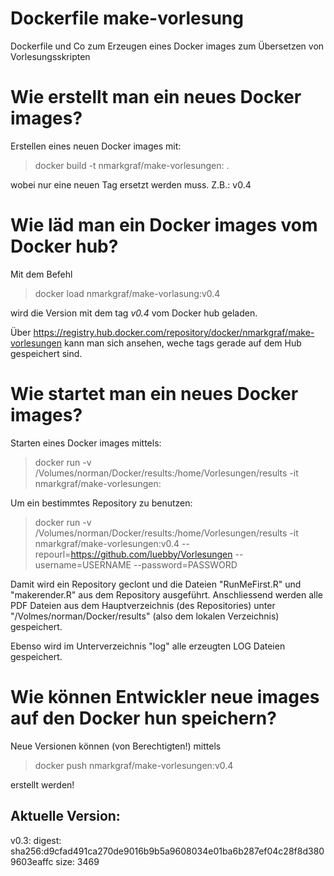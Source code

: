 # Dockerfile make-vorlesung

Dockerfile und Co zum Erzeugen eines Docker images zum Übersetzen von Vorlesungsskripten


# Wie erstellt man ein neues Docker images?

Erstellen eines neuen Docker images mit:

> docker build -t nmarkgraf/make-vorlesungen:<tag> .

wobei <tag> nur eine neuen Tag ersetzt werden muss. Z.B.: v0.4


# Wie läd man ein Docker images vom Docker hub?

Mit dem Befehl

> docker load nmarkgraf/make-vorlasung:v0.4

wird die Version mit dem tag *v0.4* vom Docker hub geladen.

Über https://registry.hub.docker.com/repository/docker/nmarkgraf/make-vorlesungen kann man sich ansehen,
weche tags gerade auf dem Hub gespeichert sind.

# Wie startet man ein neues Docker images?

Starten eines Docker images mittels:

> docker run -v /Volumes/norman/Docker/results:/home/Vorlesungen/results -it nmarkgraf/make-vorlesungen:<tag>

Um ein bestimmtes Repository zu benutzen:

> docker run -v /Volumes/norman/Docker/results:/home/Vorlesungen/results -it nmarkgraf/make-vorlesungen:v0.4 --repourl=https://github.com/luebby/Vorlesungen --username=USERNAME --password=PASSWORD

Damit wird ein Repository geclont und die Dateien "RunMeFirst.R" und "makerender.R" aus dem Repository ausgeführt.
Anschliessend werden alle PDF Dateien aus dem Hauptverzeichnis (des Repositories) unter "/Volmes/norman/Docker/results" (also dem lokalen Verzeichnis) gespeichert.

Ebenso wird im Unterverzeichnis "log" alle erzeugten LOG Dateien gespeichert.

# Wie können Entwickler neue images auf den Docker hun speichern?

Neue Versionen können (von Berechtigten!) mittels

> docker push nmarkgraf/make-vorlesungen:v0.4 

erstellt werden!

## Aktuelle Version:

v0.3: digest: sha256:d9cfad491ca270de9016b9b5a9608034e01ba6b287ef04c28f8d3809603eaffc size: 3469

